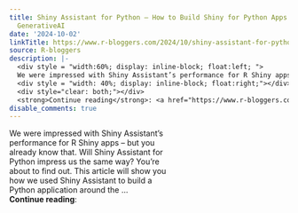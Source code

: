```yaml
---
title: Shiny Assistant for Python – How to Build Shiny for Python Apps with GPT and
  GenerativeAI
date: '2024-10-02'
linkTitle: https://www.r-bloggers.com/2024/10/shiny-assistant-for-python-how-to-build-shiny-for-python-apps-with-gpt-and-generativeai/
source: R-bloggers
description: |-
  <div style = "width:60%; display: inline-block; float:left; ">
  We were impressed with Shiny Assistant’s performance for R Shiny apps – but you already know that. Will Shiny Assistant for Python impress us the same way? You’re about to find out. This article will show you how we used Shiny Assistant to build a Python application around the ...</div>
  <div style = "width: 40%; display: inline-block; float:right;"></div>
  <div style="clear: both;"></div>
  <strong>Continue reading</strong>: <a href="https://www.r-bloggers.com/2024/10/shiny-assistant-for-python-how-to-build-shiny-for-python-apps-with-gpt ...
disable_comments: true
---
```

<div style = "width:60%; display: inline-block; float:left; ">
We were impressed with Shiny Assistant’s performance for R Shiny apps – but you already know that. Will Shiny Assistant for Python impress us the same way? You’re about to find out. This article will show you how we used Shiny Assistant to build a Python application around the ...</div>
<div style = "width: 40%; display: inline-block; float:right;"></div>
<div style="clear: both;"></div>
<strong>Continue reading</strong>: <a href="https://www.r-bloggers.com/2024/10/shiny-assistant-for-python-how-to-build-shiny-for-python-apps-with-gpt ...